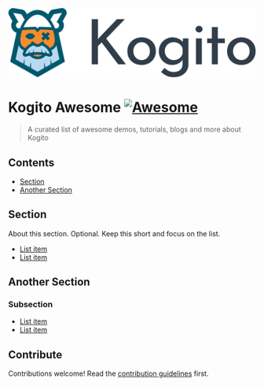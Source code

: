 ![Kogito](./docsimg/kogito.png)

# Kogito Awesome [![Awesome](https://awesome.re/badge.svg)](https://awesome.re)

> A curated list of awesome demos, tutorials, blogs and more about Kogito


## Contents

- [Section](#section)
- [Another Section](#another-section)


## Section

About this section. Optional. Keep this short and focus on the list.

- [List item](http://example.com)
- [List item](http://example.com)


## Another Section

### Subsection

- [List item](http://example.com)
- [List item](http://example.com)


## Contribute

Contributions welcome! Read the [contribution guidelines](contributing.md) first.
